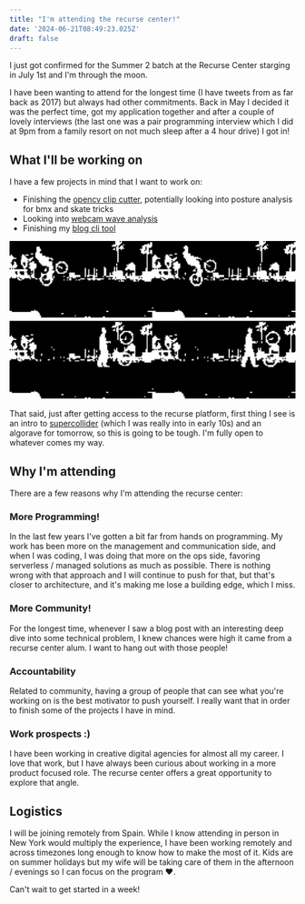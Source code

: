```yaml
---
title: "I'm attending the recurse center!"
date: '2024-06-21T08:49:23.025Z'
draft: false
---
```


I just got confirmed for the Summer 2 batch at the Recurse Center starging in
July 1st and I'm through the moon.

I have been wanting to attend for the longest time (I have tweets from as far
back as 2017) but always had other commitments. Back in May I decided it was
the perfect time, got my application together and after a couple of lovely
interviews (the last one was a pair programming interview which I did at 9pm
from a family resort on not much sleep after a 4 hour drive) I got in!

## What I'll be working on

I have a few projects in mind that I want to work on:
- Finishing the [opencv clip cutter](https://github.com/jesusgollonet/opencv-clip-cutter), potentially looking into posture analysis for bmx and skate tricks  
- Looking into [webcam wave analysis](https://jesusgollonet.com/posts/watching-the-surf-in-vlc-with-streamlink/)
- Finishing my [blog cli tool](https://github.com/jesusgollonet/website/tree/main/cli)

![recurse-clip-cutter](../public/images/recurse-clip-cutter.png) 

That said, just after getting access to the recurse platform, first thing I see
is an intro to [supercollider](https://supercollider.github.io/) (which I was
really into in early 10s) and an algorave for tomorrow, so this is going to be
tough. I'm fully open to whatever comes my way.

## Why I'm attending

There are a few reasons why I'm attending the recurse center:

### More Programming! 

In the last few years I've gotten a bit far from hands on programming. My work
has been more on the management and communication side, and when I was coding, I
was doing that more on the ops side, favoring serverless / managed solutions as
much as possible. There is nothing wrong with that approach and I will continue
to push for that, but that's closer to architecture, and it's making me lose a
building edge, which I miss.

### More Community!  

For the longest time, whenever I saw a blog post with an interesting deep dive
into some technical problem, I knew chances were high it came from a recurse
center alum. I want to hang out with those people!

### Accountability 

Related to community, having a group of people that can see what you're working
on is the best motivator to push yourself. I really want that in order to finish
some of the projects I have in mind.

### Work prospects :)

I have been working in creative digital agencies for almost all my career. I
love that work, but I have always been curious about working in a more product
focused role. The recurse center offers a great opportunity to explore that
angle. 

## Logistics

I will be joining remotely from Spain. While I know attending in person in New
York would multiply the experience, I have been working remotely and across
timezones long enough to know how to make the most of it. Kids are on summer
holidays but my wife will be taking care of them in the afternoon /
evenings so I can focus on the program ❤️.

Can't wait to get started in a week!

